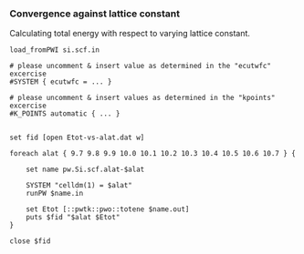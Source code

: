 ### Convergence against lattice constant 

Calculating total energy with respect to varying lattice constant. 
```
load_fromPWI si.scf.in

# please uncomment & insert value as determined in the "ecutwfc" excercise
#SYSTEM { ecutwfc = ... }

# please uncomment & insert values as determined in the "kpoints" excercise
#K_POINTS automatic { ... }


set fid [open Etot-vs-alat.dat w]

foreach alat { 9.7 9.8 9.9 10.0 10.1 10.2 10.3 10.4 10.5 10.6 10.7 } {

    set name pw.Si.scf.alat-$alat

    SYSTEM "celldm(1) = $alat"
    runPW $name.in

    set Etot [::pwtk::pwo::totene $name.out]
    puts $fid "$alat $Etot"    
} 

close $fid
```
